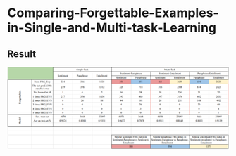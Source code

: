 # Comparing-Forgettable-Examples-in-Single-and-Multi-task-Learning

## Result

![res](https://github.com/vassef/Comparing-Forgettable-Examples-in-Single-and-Multi-task-Learning/blob/6ed2a027f27d6b9e76e8957bc99307ac4c612524/Result.png)

